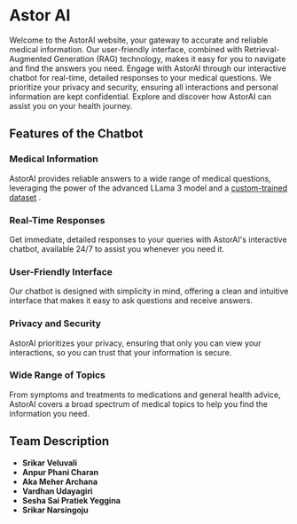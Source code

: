# Astor AI

Welcome to the AstorAI website, your gateway to accurate and reliable medical information. Our user-friendly interface, combined with Retrieval-Augmented Generation (RAG) technology, makes it easy for you to navigate and find the answers you need. Engage with AstorAI through our interactive chatbot for real-time, detailed responses to your medical questions. We prioritize your privacy and security, ensuring all interactions and personal information are kept confidential. Explore and discover how AstorAI can assist you on your health journey.

## Features of the Chatbot

### Medical Information
AstorAI provides reliable answers to a wide range of medical questions, leveraging the power of the advanced LLama 3 model and a [custom-trained dataset](https://huggingface.co/datasets/lavita/ChatDoctor-HealthCareMagic-100k) .

### Real-Time Responses
Get immediate, detailed responses to your queries with AstorAI's interactive chatbot, available 24/7 to assist you whenever you need it.

### User-Friendly Interface
Our chatbot is designed with simplicity in mind, offering a clean and intuitive interface that makes it easy to ask questions and receive answers.

### Privacy and Security
AstorAI prioritizes your privacy, ensuring that only you can view your interactions, so you can trust that your information is secure.

### Wide Range of Topics
From symptoms and treatments to medications and general health advice, AstorAI covers a broad spectrum of medical topics to help you find the information you need.

## Team Description
- **Srikar Veluvali**
- **Anpur Phani Charan**
- **Aka Meher Archana** 
- **Vardhan Udayagiri** 
- **Sesha Sai Pratiek Yeggina**
- **Srikar Narsingoju** 
